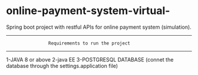# online-payment-system-virtual-
Spring boot project with restful APIs for online payment system (simulation).

****************************************************************************
                    Requirements to run the project
****************************************************************************
1-JAVA 8 or above
2-java EE
3-POSTGRESQL DATABASE (connet the database through the settings.application file)
